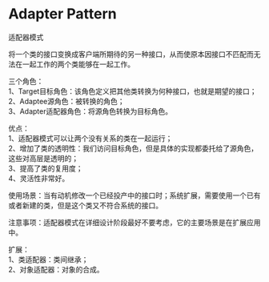 # Adapter Pattern
适配器模式

将一个类的接口变换成客户端所期待的另一种接口，从而使原本因接口不匹配而无法在一起工作的两个类能够在一起工作。

三个角色：  
1、Target目标角色：该角色定义把其他类转换为何种接口，也就是期望的接口；  
2、Adaptee源角色：被转换的角色；  
3、Adapter适配器角色：将源角色转换为目标角色。

优点：  
1、适配器模式可以让两个没有关系的类在一起运行；  
2、增加了类的透明性：我们访问目标角色，但是具体的实现都委托给了源角色，这些对高层是透明的；  
3、提高了类的复用度；  
4、灵活性非常好。

使用场景：当有动机修改一个已经投产中的接口时；系统扩展，需要使用一个已有或者新建的类，但是这个类又不符合系统的接口。

注意事项：适配器模式在详细设计阶段最好不要考虑，它的主要场景是在扩展应用中。

扩展：  
1、类适配器：类间继承；  
2、对象适配器：对象的合成。
